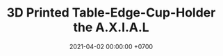 ---
layout: post
title:  "3D Printed Table-Edge-Cup-Holder the A.X.I.A.L"
date:   2021-04-02 00:00:00 +0700
tags:  project for-fun 3d-print
comments: true
---
